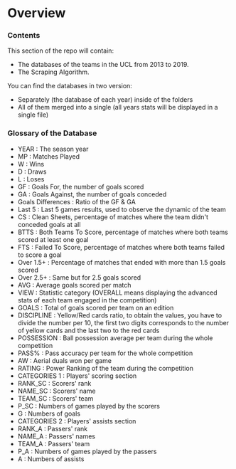 # Overview

### Contents

This section of the repo will contain:
- The databases of the teams in the UCL from 2013
to 2019.
- The Scraping Algorithm.

You can find the databases in two version:
- Separately (the database of each year) inside of the folders
- All of them merged into a single (all years stats will be displayed in a single file)

### Glossary of the Database

- YEAR : The season year
- MP : Matches Played
- W : Wins
- D : Draws
- L : Loses
- GF : Goals For, the number of goals scored
- GA : Goals Against, the number of goals conceded
- Goals Differences : Ratio of the GF & GA
- Last 5 : Last 5 games results, used to observe the dynamic of the team
- CS : Clean Sheets, percentage of matches where the team didn't conceded goals at all
- BTTS : Both Teams To Score, percentage of matches where both teams scored at least one goal
- FTS : Failed To Score, percentage of matches where both teams failed to score a goal
- Over 1.5+ : Percentage of matches that ended with more than 1.5 goals scored
- Over 2.5+ : Same but for 2.5 goals scored
- AVG : Average goals scored per match
- VIEW : Statistic category (OVERALL means displaying the advanced stats of each team engaged in the competition)
- GOALS : Total of goals scored per team on an edition
- DISCIPLINE : Yellow/Red cards ratio, to obtain the values, you have to
divide the number per 10, the first two digits corresponds to the number of yellow cards
and the last two to the red cards
- POSSESSION : Ball possession average per team during the whole competition
- PASS% : Pass accuracy per team for the whole competition
- AW : Aerial duals won per game
- RATING : Power Ranking of the team during the competition
- CATEGORIES 1 : Players' scoring section
- RANK_SC : Scorers' rank
- NAME_SC : Scorers' name
- TEAM_SC : Scorers' team
- P_SC : Numbers of games played by the scorers
- G : Numbers of goals
- CATEGORIES 2 : Players' assists section
- RANK_A : Passers' rank
- NAME_A : Passers' names
- TEAM_A : Passers' team
- P_A : Numbers of games played by the passers
- A : Numbers of assists
